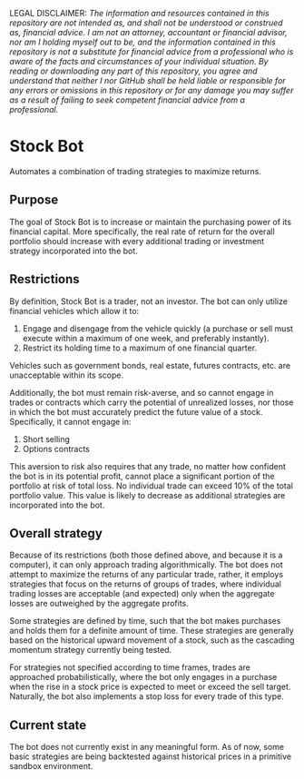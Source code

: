 LEGAL DISCLAIMER: *The information and resources contained in this repository are not intended as, and shall not be understood or construed as, financial advice. I am not an attorney, accountant or financial advisor, nor am I holding myself out to be, and the information contained in this repository is not a substitute for financial advice from a professional who is aware of the facts and circumstances of your individual situation. By reading or downloading any part of this repository, you agree and understand that neither I nor GitHub shall be held liable or responsible for any errors or omissions in this repository or for any damage you may suffer as a result of failing to seek competent financial advice from a professional.*


# Stock Bot
Automates a combination of trading strategies to maximize returns.

## Purpose
The goal of Stock Bot is to increase or maintain the purchasing power of its financial capital. More specifically, the real rate of return for the overall portfolio should increase with every additional trading or investment strategy incorporated into the bot.

## Restrictions
By definition, Stock Bot is a trader, not an investor. The bot can only utilize financial vehicles which allow it to:

1. Engage and disengage from the vehicle quickly (a purchase or sell must execute within a maximum of one week, and preferably instantly).
2. Restrict its holding time to a maximum of one financial quarter.

Vehicles such as government bonds, real estate, futures contracts, etc. are unacceptable within its scope.

Additionally, the bot must remain risk-averse, and so cannot engage in trades or contracts which carry the potential of unrealized losses, nor those in which the bot must accurately predict the future value of a stock. Specifically, it cannot engage in:

1. Short selling
2. Options contracts

This aversion to risk also requires that any trade, no matter how confident the bot is in its potential profit, cannot place a significant portion of the portfolio at risk of total loss. No individual trade can exceed 10% of the total portfolio value. This value is likely to decrease as additional strategies are incorporated into the bot.

## Overall strategy
Because of its restrictions (both those defined above, and because it is a computer), it can only approach trading algorithmically. The bot does not attempt to maximize the returns of any particular trade, rather, it employs strategies that focus on the returns of groups of trades, where individual trading losses are acceptable (and expected) only when the aggregate losses are outweighed by the aggregate profits.

Some strategies are defined by time, such that the bot makes purchases and holds them for a definite amount of time. These strategies are generally based on the historical upward movement of a stock, such as the cascading momentum strategy currently being tested.

For strategies not specified according to time frames, trades are approached probabilistically, where the bot only engages in a purchase when the rise in a stock price is expected to meet or exceed the sell target. Naturally, the bot also implements a stop loss for every trade of this type.

## Current state
The bot does not currently exist in any meaningful form. As of now, some basic strategies are being backtested against historical prices in a primitive sandbox environment.
